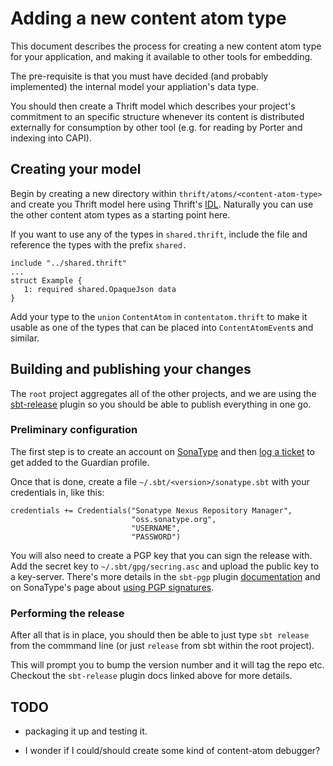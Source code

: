 # Adding a new content atom type

This document describes the process for creating a new content atom
type for your application, and making it available to other tools for
embedding.

The pre-requisite is that you must have decided (and probably
implemented) the internal model your appliation's data type.

You should then create a Thrift model which describes your project's
commitment to an specific structure whenever its content is
distributed externally for consumption by other tool (e.g. for reading
by Porter and indexing into CAPI).

## Creating your model

Begin by creating a new directory within
`thrift/atoms/<content-atom-type>` and create you Thrift model here
using Thrift's [IDL](https://thrift.apache.org/docs/idl). Naturally
you can use the other content atom types as a starting point here.

If you want to use any of the types in `shared.thrift`, include the
file and reference the types with the prefix `shared.`

```
include "../shared.thrift"
...
struct Example {
   1: required shared.OpaqueJson data
}
```

Add your type to the `union` `ContentAtom` in `contentatom.thrift` to
make it usable as one of the types that can be placed into
`ContentAtomEvent`s and similar.

## Building and publishing your changes

The `root` project aggregates all of the other projects, and we are
using the [sbt-release](https://github.com/sbt/sbt-release) plugin so
you should be able to publish everything in one go.

### Preliminary configuration

The first step is to create an account on
[SonaType](https://oss.sonatype.org) and then
[log a ticket](https://issues.sonatype.org/) to get added to the
Guardian profile.

Once that is done, create a file `~/.sbt/<version>/sonatype.sbt` with
your credentials in, like this:

```
credentials += Credentials("Sonatype Nexus Repository Manager",
                           "oss.sonatype.org",
                           "USERNAME",
                           "PASSWORD")
```

You will also need to create a PGP key that you can sign the release
with. Add the secret key to `~/.sbt/gpg/secring.asc` and upload the
public key to a key-server. There's more details in the `sbt-pgp`
plugin [documentation](http://www.scala-sbt.org/sbt-pgp/) and on
SonaType's page about
[using PGP signatures](http://central.sonatype.org/pages/working-with-pgp-signatures.html).

### Performing the release

After all that is in place, you should then be able to just type `sbt
release` from the commmand line (or just `release` from sbt within the
root project).

This will prompt you to bump the version number and it will tag the
repo etc. Checkout the `sbt-release` plugin docs linked above for more
details.

## TODO

* packaging it up and testing it.

* I wonder if I could/should create some kind of content-atom
    debugger?
